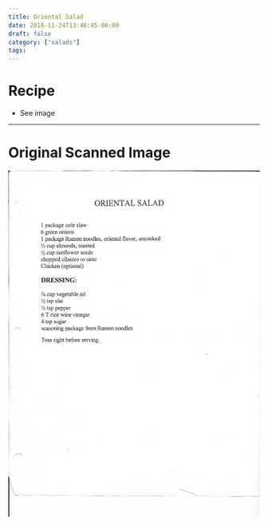 ```yaml
---
title: Oriental Salad
date: 2018-11-24T13:46:45-06:00
draft: false
category: ["salads"]
tags:
---
```


# Recipe

- See image

-----

# Original Scanned Image

![](/salads/oriental-salad.png)